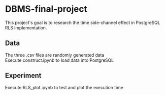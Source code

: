 # DBMS-final-project
This project's goal is to research the time side-channel effect in PostgreSQL RLS implementation.

## Data
The three .csv files are randomly generated data\
Execute construct.ipynb to load data into PostgreSQL

## Experiment
Execute RLS_plot.ipynb to test and plot the execution time
